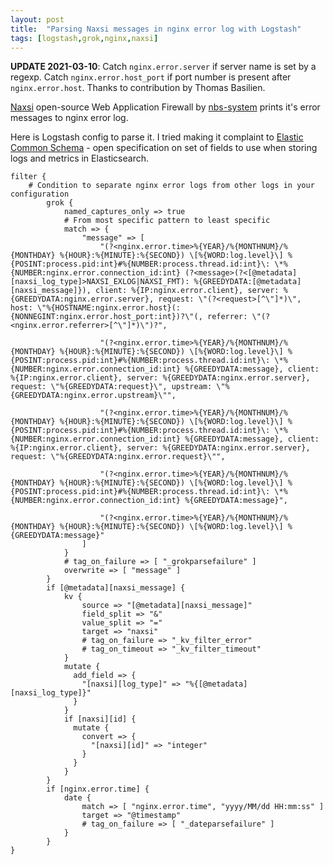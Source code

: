 ```yaml
---
layout: post
title:  "Parsing Naxsi messages in nginx error log with Logstash"
tags: [logstash,grok,nginx,naxsi]
---
```


**UPDATE 2021-03-10**: Catch `nginx.error.server` if server name is set by a regexp. Catch `nginx.error.host_port` if port number is present after `nginx.error.host`. Thanks to contribution by Thomas Basilien.

[Naxsi](https://github.com/nbs-system/naxsi) open-source Web Application Firewall by [nbs-system](https://www.nbs-system.com/en/) prints it's error messages to nginx error log.

Here is Logstash config to parse it. I tried making it complaint to [Elastic Common Schema](https://www.elastic.co/guide/en/ecs/current/) - open specification on set of fields to use when storing logs and metrics in Elasticsearch.

```shell
filter {
    # Condition to separate nginx error logs from other logs in your configuration
        grok {
            named_captures_only => true
            # From most specific pattern to least specific
            match => {
                "message" => [
                    "(?<nginx.error.time>%{YEAR}/%{MONTHNUM}/%{MONTHDAY} %{HOUR}:%{MINUTE}:%{SECOND}) \[%{WORD:log.level}\] %{POSINT:process.pid:int}#%{NUMBER:process.thread.id:int}\: \*%{NUMBER:nginx.error.connection_id:int} (?<message>(?<[@metadata][naxsi_log_type]>NAXSI_EXLOG|NAXSI_FMT): %{GREEDYDATA:[@metadata][naxsi_message]}), client: %{IP:nginx.error.client}, server: %{GREEDYDATA:nginx.error.server}, request: \"(?<request>[^\"]*)\", host: \"%{HOSTNAME:nginx.error.host}(:{NONNEGINT:nginx.error.host_port:int})?\"(, referrer: \"(?<nginx.error.referrer>[^\"]*)\")?",

                    "(?<nginx.error.time>%{YEAR}/%{MONTHNUM}/%{MONTHDAY} %{HOUR}:%{MINUTE}:%{SECOND}) \[%{WORD:log.level}\] %{POSINT:process.pid:int}#%{NUMBER:process.thread.id:int}\: \*%{NUMBER:nginx.error.connection_id:int} %{GREEDYDATA:message}, client: %{IP:nginx.error.client}, server: %{GREEDYDATA:nginx.error.server}, request: \"%{GREEDYDATA:request}\", upstream: \"%{GREEDYDATA:nginx.error.upstream}\"",

                    "(?<nginx.error.time>%{YEAR}/%{MONTHNUM}/%{MONTHDAY} %{HOUR}:%{MINUTE}:%{SECOND}) \[%{WORD:log.level}\] %{POSINT:process.pid:int}#%{NUMBER:process.thread.id:int}\: \*%{NUMBER:nginx.error.connection_id:int} %{GREEDYDATA:message}, client: %{IP:nginx.error.client}, server: %{GREEDYDATA:nginx.error.server}, request: \"%{GREEDYDATA:nginx.error.request}\"",

                    "(?<nginx.error.time>%{YEAR}/%{MONTHNUM}/%{MONTHDAY} %{HOUR}:%{MINUTE}:%{SECOND}) \[%{WORD:log.level}\] %{POSINT:process.pid:int}#%{NUMBER:process.thread.id:int}\: \*%{NUMBER:nginx.error.connection_id:int} %{GREEDYDATA:message}",

                    "(?<nginx.error.time>%{YEAR}/%{MONTHNUM}/%{MONTHDAY} %{HOUR}:%{MINUTE}:%{SECOND}) \[%{WORD:log.level}\] %{GREEDYDATA:message}"
                ]
            }
            # tag_on_failure => [ "_grokparsefailure" ]
            overwrite => [ "message" ]
        }
        if [@metadata][naxsi_message] {
            kv {
                source => "[@metadata][naxsi_message]"
                field_split => "&"
                value_split => "="
                target => "naxsi"
                # tag_on_failure => "_kv_filter_error"
                # tag_on_timeout => "_kv_filter_timeout"
            }
            mutate {
              add_field => {
                "[naxsi][log_type]" => "%{[@metadata][naxsi_log_type]}"
              }
            }
            if [naxsi][id] {
              mutate {
                convert => {
                  "[naxsi][id]" => "integer"
                }
              }
            }
        }
        if [nginx.error.time] {
            date {
                match => [ "nginx.error.time", "yyyy/MM/dd HH:mm:ss" ]
                target => "@timestamp"
                # tag_on_failure => [ "_dateparsefailure" ]
            }
        }
}
```
